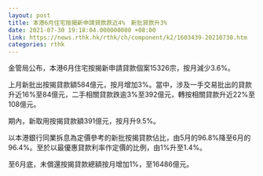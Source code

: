 ```yaml
---
layout: post
title: 本港6月住宅按揭新申請貸款跌近4%　新批貸款升3%
date: 2021-07-30 19:18:04.000000000 +08:00
link: https://news.rthk.hk/rthk/ch/component/k2/1603439-20210730.htm
categories: rthk
---
```


金管局公布，本港6月住宅按揭新申請貸款個案15326宗，按月減少3.6%。

上月新批出按揭貸款額584億元，按月增加3%。當中，涉及一手交易批出的貸款升近16%至84億元，二手相關貸款跌逾3%至392億元，轉按相關貸款升近22%至108億元。

期內，新取用按揭貸款額391億元，按月升9.5%。

以本港銀行同業拆息為定價參考的新批按揭貸款佔比，由5月的96.8%降至6月的96.4%。至於以最優惠貸款利率作定價的比例，由1%升至1.4%。

至6月底，未償還按揭貸款總額按月增加1%，至16486億元。
